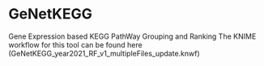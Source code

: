 # GeNetKEGG
 Gene Expression based KEGG PathWay Grouping and Ranking
 The KNIME workflow for this tool can be found here (GeNetKEGG_year2021_RF_v1_multipleFiles_update.knwf)
